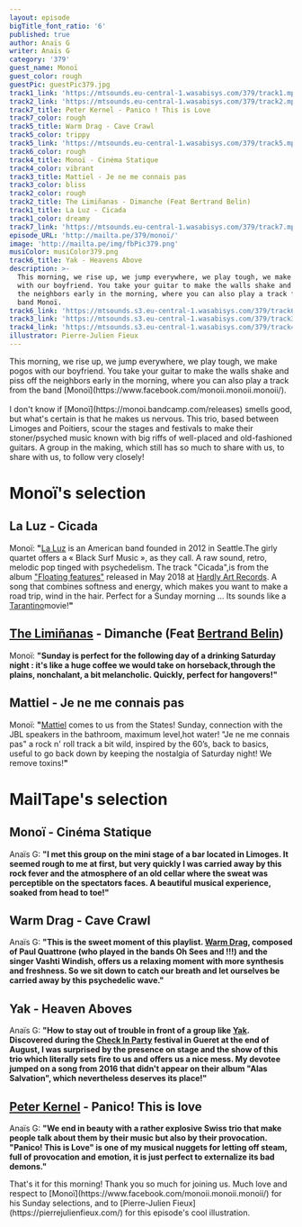 ```yaml
---
layout: episode
bigTitle_font_ratio: '6'
published: true
author: Anaïs G
writer: Anaïs G
category: '379'
guest_name: Monoï
guest_color: rough
guestPic: guestPic379.jpg
track1_link: 'https://mtsounds.eu-central-1.wasabisys.com/379/track1.mp3'
track2_link: 'https://mtsounds.eu-central-1.wasabisys.com/379/track2.mp3'
track7_title: Peter Kernel - Panico ! This is Love
track7_color: rough
track5_title: Warm Drag - Cave Crawl
track5_color: trippy
track5_link: 'https://mtsounds.eu-central-1.wasabisys.com/379/track5.mp3'
track6_color: rough
track4_title: Monoï - Cinéma Statique
track4_color: vibrant
track3_title: Mattiel - Je ne me connais pas
track3_color: bliss
track2_color: rough
track2_title: The Limiñanas - Dimanche (Feat Bertrand Belin)
track1_title: La Luz - Cicada
track1_color: dreamy
track7_link: 'https://mtsounds.eu-central-1.wasabisys.com/379/track7.mp3'
episode_URL: 'http://mailta.pe/379/monoï/'
image: 'http://mailta.pe/img/fbPic379.png'
musiColor: musiColor379.png
track6_title: Yak - Heavens Above
description: >-
  This morning, we rise up, we jump everywhere, we play tough, we make pogos
  with our boyfriend. You take your guitar to make the walls shake and piss off
  the neighbors early in the morning, where you can also play a track from the
  band Monoï.
track6_link: 'https://mtsounds.s3.eu-central-1.wasabisys.com/379/track6.mp3'
track3_link: 'https://mtsounds.s3.eu-central-1.wasabisys.com/379/track3.mp3'
track4_link: 'https://mtsounds.s3.eu-central-1.wasabisys.com/379/track4.mp3'
illustrator: Pierre-Julien Fieux
---
```



<p id="introduction"> This morning, we rise up, we jump everywhere, we play tough, we make pogos with our boyfriend. You take your guitar to make the walls shake and piss off the neighbors early in the morning, where you can also play a track from the band [Monoï](https://www.facebook.com/monoii.monoii.monoii/). 
<br><br>
I don't know if [Monoï](https://monoi.bandcamp.com/releases) smells good, but what's certain is that he makes us nervous. This trio, based between Limoges and Poitiers, scour the stages and festivals to make their stoner/psyched music known with big riffs of well-placed and old-fashioned guitars. A group in the making, which still has so much to share with us, to share with us, to follow very closely!
</p>



# Monoï's selection

## La Luz - Cicada
Monoï: **"**[La Luz](https://www.facebook.com/laluzusa/) is an American band founded in 2012 in Seattle.The girly quartet offers a « Black Surf Music », as they call. A raw sound, retro, melodic pop tinged with psychedelism. The track "Cicada",is from the album ["Floating features"](https://laluz.bandcamp.com/album/floating-features) released in May 2018 at [Hardly Art Records](https://www.hardlyart.com/). A song that combines softness and energy, which makes you want to make a road trip, wind in the hair. Perfect for a Sunday morning ... Its sounds like a [Tarantino](https://fr.wikipedia.org/wiki/Quentin_Tarantino)movie!**"**

## [The Limiñanas](http://www.theliminanas.com/) - Dimanche (Feat [Bertrand Belin](https://www.bertrandbelin.com/))
Monoï: **"**Sunday is perfect for the following day of a drinking Saturday night : it's like a huge coffee we would take on horseback,through the plains, nonchalant, a bit melancholic. Quickly, perfect for hangovers!**"**

## Mattiel - Je ne me connais pas 
Monoï: **"**[Mattiel](https://mattiel.com/) comes to us from the States! Sunday, connection with the JBL speakers in the bathroom, maximum level,hot water! "Je ne me connais pas" a rock n' roll track a bit wild, inspired by the 60’s, back to basics, useful to go back down by keeping the nostalgia of Saturday night! We remove toxins!**"** 


# MailTape's selection

## Monoï - Cinéma Statique
Anaïs G: **"**I met this group on the mini stage of a bar located in Limoges. It seemed rough to me at first, but very quickly I was carried away by this rock fever and the atmosphere of an old cellar where the sweat was perceptible on the spectators faces. A beautiful musical experience, soaked from head to toe!**"**

## Warm Drag - Cave Crawl
Anaïs G: **"**This is the sweet moment of this playlist. [Warm Drag](https://www.facebook.com/warmdrag/), composed of Paul Quattrone (who played in the bands Oh Sees and !!!) and the singer Vashti Windish, offers us a relaxing moment with more synthesis and freshness. So we sit down to catch our breath and let ourselves be carried away by this psychedelic wave.**"**

## Yak - Heaven Aboves
Anaïs G: **"**How to stay out of trouble in front of a group like [Yak](https://fr.wikipedia.org/wiki/Yak_(groupe)). Discovered during the [Check In Party](https://www.checkinparty.com/) festival in Gueret at the end of August, I was surprised by the presence on stage and the show of this trio which literally sets fire to us and offers us a nice mess. My devotee jumped on a song from 2016 that didn't appear on their album "Alas Salvation", which nevertheless deserves its place!**"**

## [Peter Kernel](https://peterkernel.bandcamp.com/)  - Panico! This is love
Anaïs G: **"**We end in beauty with a rather explosive Swiss trio that make people talk about them by their music but also by their provocation. "Panico! This is Love" is one of my musical nuggets for letting off steam, full of provocation and emotion, it is just perfect to externalize its bad demons.**"**


<p id="outroduction">That's it for this morning! Thank you so much for joining us. Much love and respect to [Monoï](https://www.facebook.com/monoii.monoii.monoii/) for his Sunday selections, and to [Pierre-Julien Fieux](https://pierrejulienfieux.com/) for this episode's cool illustration. </p>

